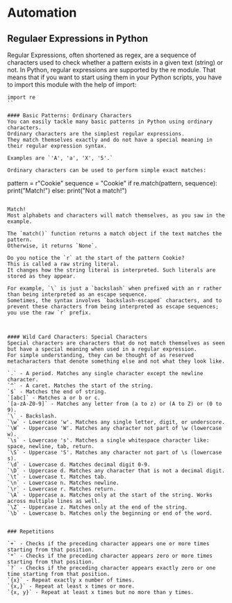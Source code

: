 # Automation


## Regulaer Expressions in Python
Regular Expressions, often shortened as regex, are a sequence of characters used to check whether a pattern exists in a given text (string) or not.
In Python, regular expressions are supported by the re module. 
That means that if you want to start using them in your Python scripts, you have to import this module with the help of import:
```
import re
``

#### Basic Patterns: Ordinary Characters
You can easily tackle many basic patterns in Python using ordinary characters. 
Ordinary characters are the simplest regular expressions. 
They match themselves exactly and do not have a special meaning in their regular expression syntax.

Examples are `'A', 'a', 'X', '5'.`

Ordinary characters can be used to perform simple exact matches:

```
pattern = r"Cookie"
sequence = "Cookie"
if re.match(pattern, sequence):
    print("Match!")
else: print("Not a match!")
```

Match!
Most alphabets and characters will match themselves, as you saw in the example.

The `match()` function returns a match object if the text matches the pattern. 
Otherwise, it returns `None`. 

Do you notice the `r` at the start of the pattern Cookie?
This is called a raw string literal. 
It changes how the string literal is interpreted. Such literals are stored as they appear.

For example, `\` is just a `backslash` when prefixed with an r rather than being interpreted as an escape sequence.
Sometimes, the syntax involves `backslash-escaped` characters, and to prevent these characters from being interpreted as escape sequences; you use the raw `r` prefix.



#### Wild Card Characters: Special Characters
Special characters are characters that do not match themselves as seen but have a special meaning when used in a regular expression. 
For simple understanding, they can be thought of as reserved metacharacters that denote something else and not what they look like.

`.` - A period. Matches any single character except the newline character.
`^` - A caret. Matches the start of the string.
`$` - Matches the end of string.
`[abc]` - Matches a or b or c.
`[a-zA-Z0-9]` - Matches any letter from (a to z) or (A to Z) or (0 to 9).
`\` - Backslash.
`\w` - Lowercase 'w'. Matches any single letter, digit, or underscore.
`\W` - Uppercase 'W'. Matches any character not part of \w (lowercase w).
`\s` - Lowercase 's'. Matches a single whitespace character like: space, newline, tab, return.
`\S` - Uppercase 'S'. Matches any character not part of \s (lowercase s).
`\d` - Lowercase d. Matches decimal digit 0-9.
`\D` - Uppercase d. Matches any character that is not a decimal digit.
`\t` - Lowercase t. Matches tab.
`\n` - Lowercase n. Matches newline.
`\r` - Lowercase r. Matches return.
`\A` - Uppercase a. Matches only at the start of the string. Works across multiple lines as well.
`\Z` - Uppercase z. Matches only at the end of the string.
`\b` - Lowercase b. Matches only the beginning or end of the word.


### Repetitions

`+` - Checks if the preceding character appears one or more times starting from that position.
`*` - Checks if the preceding character appears zero or more times starting from that position.
`?` - Checks if the preceding character appears exactly zero or one time starting from that position.
`{x}` - Repeat exactly x number of times.
`{x,}` - Repeat at least x times or more.
`{x, y}` - Repeat at least x times but no more than y times.

